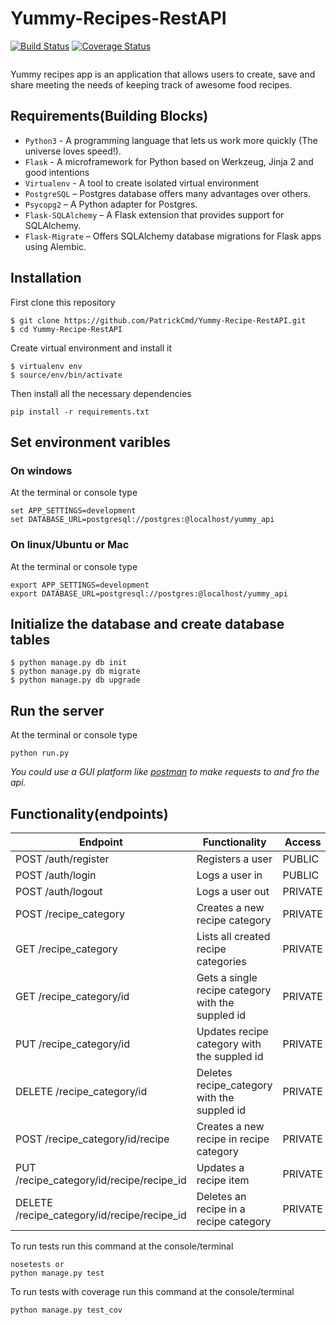 # Yummy-Recipes-RestAPI
[![Build Status](https://travis-ci.org/PatrickCmd/Yummy-Recipe-RestAPI.svg?branch=master)](https://travis-ci.org/PatrickCmd/Yummy-Recipe-RestAPI)
[![Coverage Status](https://coveralls.io/repos/github/PatrickCmd/Yummy-Recipe-RestAPI/badge.svg?branch=master)](https://coveralls.io/github/PatrickCmd/Yummy-Recipe-RestAPI?branch=master)
```
```
Yummy recipes app is an application that allows users  to create, save and share meeting the needs of keeping track of awesome food recipes.

## Requirements(Building Blocks)
- `Python3` - A programming language that lets us work more quickly (The universe loves speed!).
- `Flask` - A microframework for Python based on Werkzeug, Jinja 2 and good intentions
- `Virtualenv` - A tool to create isolated virtual environment
- `PostgreSQL` – Postgres database offers many advantages over others.
- `Psycopg2` – A Python adapter for Postgres.
- `Flask-SQLAlchemy` – A Flask extension that provides support for SQLAlchemy.
- `Flask-Migrate` – Offers SQLAlchemy database migrations for Flask apps using Alembic.

## Installation
First clone this repository
```
$ git clone https://github.com/PatrickCmd/Yummy-Recipe-RestAPI.git
$ cd Yummy-Recipe-RestAPI
```
Create virtual environment and install it
```
$ virtualenv env
$ source/env/bin/activate
```
Then install all the necessary dependencies
```
pip install -r requirements.txt
```

## Set environment varibles
### On windows
At the terminal or console type
```
set APP_SETTINGS=development
set DATABASE_URL=postgresql://postgres:@localhost/yummy_api
```
### On linux/Ubuntu or Mac
At the terminal or console type
```
export APP_SETTINGS=development
export DATABASE_URL=postgresql://postgres:@localhost/yummy_api
```

## Initialize the database and create database tables
```
$ python manage.py db init
$ python manage.py db migrate
$ python manage.py db upgrade
```

## Run the server
At the terminal or console type
```
python run.py
```

*You could use a GUI platform like [postman](https://www.getpostman.com/) to make requests to and fro the api.*

## Functionality(endpoints)
Endpoint | Functionality| Access
------------ | ------------- | ------------- 
POST /auth/register | Registers a user | PUBLIC
POST /auth/login |Logs a user in | PUBLIC
POST /auth/logout |Logs a user out | PRIVATE
POST /recipe_category | Creates a new recipe category | PRIVATE
GET /recipe_category | Lists all created recipe categories | PRIVATE
GET /recipe_category/id | Gets a single recipe category with the suppled id | PRIVATE
PUT /recipe_category/id | Updates recipe category with the suppled id | PRIVATE
DELETE /recipe_category/id | Deletes recipe_category with the suppled id | PRIVATE
POST /recipe_category/id/recipe | Creates a new recipe in recipe category | PRIVATE
PUT /recipe_category/id/recipe/recipe_id | Updates a recipe item | PRIVATE
DELETE /recipe_category/id/recipe/recipe_id | Deletes an recipe in a recipe category | PRIVATE

To run tests run this command at the console/terminal
```
nosetests or
python manage.py test
```
To run tests with coverage run this command at the console/terminal
```
python manage.py test_cov
```
